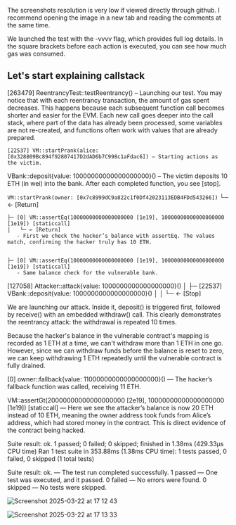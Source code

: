 The screenshots resolution is very low if viewed directly through github. I recommend opening the image in a new tab and reading the comments at the same time.

We launched the test with the -vvvv flag, which provides full log details. In the square brackets before each action is executed, you can see how much gas was consumed.

## Let's start explaining callstack
[263479] ReentrancyTest::testReentrancy() – Launching our test.
You may notice that with each reentrancy transaction, the amount of gas spent decreases.
This happens because each subsequent function call becomes shorter and easier for the EVM.
Each new call goes deeper into the call stack, where part of the data has already been processed, some variables are not re-created, and functions often work with values that are already prepared.
```text
[22537] VM::startPrank(alice: [0x328809Bc894f92807417D2dAD6b7C998c1aFdac6]) – Starting actions as the victim.
```

VBank::deposit{value: 10000000000000000000}() – The victim deposits 10 ETH (in wei) into the bank.
After each completed function, you see [stop].


```VM::startPrank(owner: [0x7c8999dC9a822c1f0Df42023113EDB4FDd543266])```
   └─ ← [Return]


    ├─ [0] VM::assertEq(10000000000000000000 [1e19], 10000000000000000000 [1e19]) [staticcall]
    │   └─ ← [Return]
       - First we check the hacker’s balance with assertEq. The values match, confirming the hacker truly has 10 ETH.


    ├─ [0] VM::assertEq(10000000000000000000 [1e19], 10000000000000000000 [1e19]) [staticcall]
       - Same balance check for the vulnerable bank. 


[127058] Attacker::attack{value: 1000000000000000000}()
    │   ├─ [22537] VBank::deposit{value: 1000000000000000000}()
    │   │   └─ ← [Stop]

We are launching our attack. Inside it, deposit() is triggered first, followed by receive() with an embedded withdraw() call. This clearly demonstrates the reentrancy attack: the withdrawal is repeated 10 times. 

Because the hacker's balance in the vulnerable contract's mapping is recorded as 1 ETH at a time, we can't withdraw more than 1 ETH in one go. However, since we can withdraw funds before the balance is reset to zero, we can keep withdrawing 1 ETH repeatedly until the vulnerable contract is fully drained.

[0] owner::fallback{value: 11000000000000000000}() — The hacker’s fallback function was called, receiving 11 ETH.

VM::assertGt(20000000000000000000 [2e19], 10000000000000000000 [1e19]) [staticcall] — Here we see the attacker’s balance is now 20 ETH instead of 10 ETH, meaning the owner address took funds from Alice’s address, which had stored money in the contract. This is direct evidence of the contract being hacked.

Suite result: ok. 1 passed; 0 failed; 0 skipped; finished in 1.38ms (429.33µs CPU time)
Ran 1 test suite in 353.88ms (1.38ms CPU time): 1 tests passed, 0 failed, 0 skipped (1 total tests)

Suite result: ok. — The test run completed successfully.
1 passed — One test was executed, and it passed.
0 failed — No errors were found.
0 skipped — No tests were skipped.







       







![Screenshot 2025-03-22 at 17 12 43](https://github.com/user-attachments/assets/b69f654a-a34e-4a74-b9f6-1bafb163a162)

![Screenshot 2025-03-22 at 17 13 33](https://github.com/user-attachments/assets/c4feaf1d-67a5-4227-95dc-db248d3e95f2)
